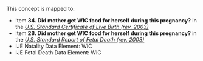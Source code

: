 This concept is mapped to:
* Item **34. Did mother get WIC food for herself during this pregnancy?** in the *[U.S. Standard Certificate of Live Birth (rev. 2003)](https://www.cdc.gov/nchs/data/dvs/birth11-03final-ACC.pdf)*
* Item **28. Did mother get WIC food for herself during this pregnancy?** in the *[U.S. Standard Report of Fetal Death (rev. 2003)](https://www.cdc.gov/nchs/data/dvs/FDEATH11-03finalACC.pdf)*
* IJE Natality Data Element: WIC
* IJE Fetal Death Data Element: WIC
